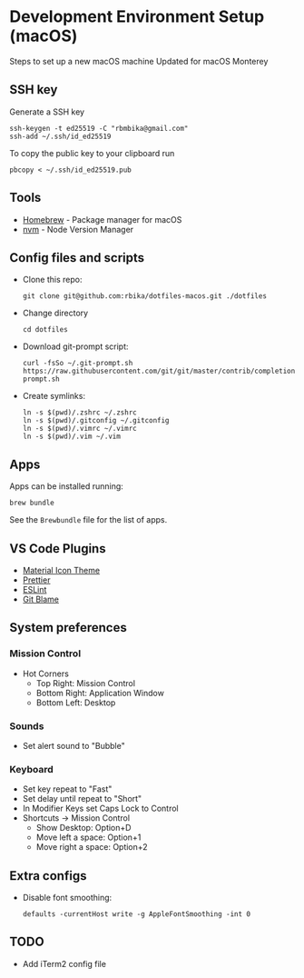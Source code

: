 # Development Environment Setup (macOS)

Steps to set up a new macOS machine
Updated for macOS Monterey

## SSH key

Generate a SSH key

```
ssh-keygen -t ed25519 -C "rbmbika@gmail.com"
ssh-add ~/.ssh/id_ed25519
```

To copy the public key to your clipboard run

```
pbcopy < ~/.ssh/id_ed25519.pub
```

## Tools

- [Homebrew](https://brew.sh/) - Package manager for macOS
- [nvm](https://github.com/creationix/nvm#installation-and-update) - Node Version Manager

## Config files and scripts

- Clone this repo:

  ```
  git clone git@github.com:rbika/dotfiles-macos.git ./dotfiles
  ```

- Change directory

  ```
  cd dotfiles
  ```

- Download git-prompt script:

  ```
  curl -fsSo ~/.git-prompt.sh https://raw.githubusercontent.com/git/git/master/contrib/completion/git-prompt.sh
  ```

- Create symlinks:
  ```
  ln -s $(pwd)/.zshrc ~/.zshrc
  ln -s $(pwd)/.gitconfig ~/.gitconfig
  ln -s $(pwd)/.vimrc ~/.vimrc
  ln -s $(pwd)/.vim ~/.vim
  ```

## Apps

Apps can be installed running:

```
brew bundle
```

See the `Brewbundle` file for the list of apps.

## VS Code Plugins

- [Material Icon Theme](https://marketplace.visualstudio.com/items?itemName=PKief.material-icon-theme)
- [Prettier](https://marketplace.visualstudio.com/items?itemName=esbenp.prettier-vscode)
- [ESLint](https://marketplace.visualstudio.com/items?itemName=dbaeumer.vscode-eslint)
- [Git Blame](https://marketplace.visualstudio.com/items?itemName=waderyan.gitblame)

## System preferences

### Mission Control

- Hot Corners
  - Top Right: Mission Control
  - Bottom Right: Application Window
  - Bottom Left: Desktop

### Sounds

- Set alert sound to "Bubble"

### Keyboard

- Set key repeat to "Fast"
- Set delay until repeat to "Short"
- In Modifier Keys set Caps Lock to Control
- Shortcuts → Mission Control
  - Show Desktop: Option+D
  - Move left a space: Option+1
  - Move right a space: Option+2

## Extra configs

- Disable font smoothing:
  ```
  defaults -currentHost write -g AppleFontSmoothing -int 0
  ```

## TODO

- Add iTerm2 config file
